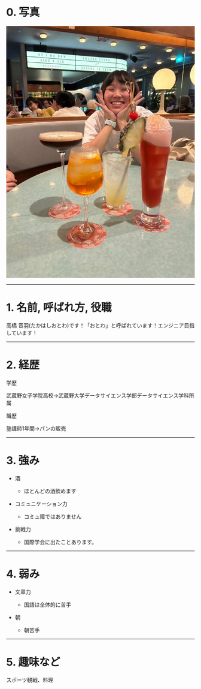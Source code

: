 # 0. 写真

![alt text](../images/image6.png)

***

# 1. 名前, 呼ばれ方, 役職

高橋 音羽(たかはしおとわ)です！「おとわ」と呼ばれています！エンジニア目指しています！

***

# 2. 経歴

学歴

武蔵野女子学院高校→武蔵野大学データサイエンス学部データサイエンス学科所属

職歴

塾講師1年間→パンの販売

***

# 3. 強み

- 酒

    - ほとんどの酒飲めます

- コミュニケーション力

    - コミュ障ではありません

- 挑戦力

    - 国際学会に出たことあります。

***

# 4. 弱み

- 文章力

    - 国語は全体的に苦手

- 朝

    - 朝苦手


***

# 5. 趣味など

スポーツ観戦、料理